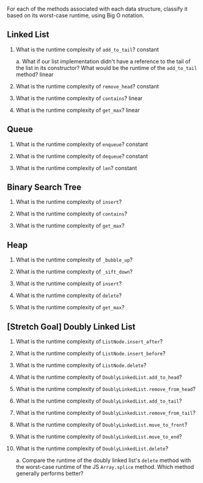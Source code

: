 For each of the methods associated with each data structure, classify it based on its worst-case runtime, using Big O notation.

## Linked List

1. What is the runtime complexity of `add_to_tail`? constant
  
    a. What if our list implementation didn't have a reference to the tail of the list in its constructor? What would be the runtime of the `add_to_tail` method? linear

2. What is the runtime complexity of `remove_head`? constant

3. What is the runtime complexity of `contains`? linear

4. What is the runtime complexity of `get_max`? linear

## Queue

1. What is the runtime complexity of `enqueue`? constant

2. What is the runtime complexity of `dequeue`? constant

3. What is the runtime complexity of `len`? constant

## Binary Search Tree

1. What is the runtime complexity of `insert`? 

2. What is the runtime complexity of `contains`?

3. What is the runtime complexity of `get_max`? 

## Heap

1. What is the runtime complexity of `_bubble_up`?

2. What is the runtime complexity of `_sift_down`?

3. What is the runtime complexity of `insert`?

4. What is the runtime complexity of `delete`?

5. What is the runtime complexity of `get_max`?

## [Stretch Goal] Doubly Linked List

1. What is the runtime complexity of `ListNode.insert_after`?

2. What is the runtime complexity of `ListNode.insert_before`?

3. What is the runtime complexity of `ListNode.delete`?

4. What is the runtime complexity of `DoublyLinkedList.add_to_head`?

5. What is the runtime complexity of `DoublyLinkedList.remove_from_head`?

6. What is the runtime complexity of `DoublyLinkedList.add_to_tail`?

7. What is the runtime complexity of `DoublyLinkedList.remove_from_tail`?

8. What is the runtime complexity of `DoublyLinkedList.move_to_front`?

9. What is the runtime complexity of `DoublyLinkedList.move_to_end`?

10. What is the runtime complexity of `DoublyLinkedList.delete`?

    a. Compare the runtime of the doubly linked list's `delete` method with the worst-case runtime of the JS `Array.splice` method. Which method generally performs better?